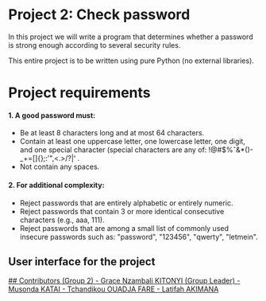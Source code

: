 # Project 2: Check password

In this project we will write a program that determines whether a password is strong enough
according to several security rules.

This entire project is to be written using pure Python (no external libraries).

# Project requirements
#### 1. A good password must:
- Be at least 8 characters long and at most 64 characters.
- Contain at least one uppercase letter, one lowercase letter, one digit, and one special
character (special characters are any of: !@#$%ˆ&*()-_+=[]{};:’",<.>/?\|‘ .
- Not contain any spaces.
  
#### 2. For additional complexity:
- Reject passwords that are entirely alphabetic or entirely numeric.
- Reject passwords that contain 3 or more identical consecutive characters (e.g., aaa,
111).
- Reject passwords that are among a small list of commonly used insecure passwords
such as: "password", "123456", "qwerty", "letmein".

## User interface for the project
<a href="https://check-password-group2.streamlit.app/">
## Contributors (Group 2)
- Grace Nzambali KITONYI (Group Leader)
- Musonda KATAI
- Tchandikou OUADJA FARE
- Latifah AKIMANA

